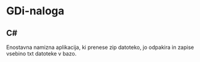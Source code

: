 # GDi-naloga

## C#

Enostavna namizna aplikacija, ki prenese zip datoteko, jo odpakira in zapise vsebino txt datoteke v bazo.
